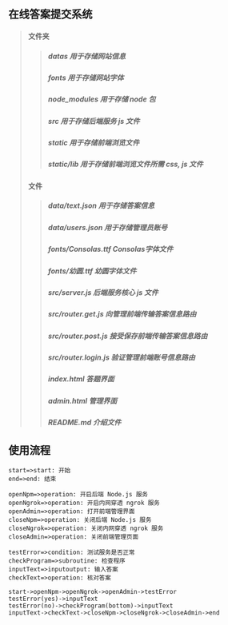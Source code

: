 ## 在线答案提交系统
> #### 文件夹
>> ##### datas 用于存储网站信息
>> ##### fonts 用于存储网站字体
>> ##### node_modules 用于存储 node 包
>> ##### src 用于存储后端服务 js 文件
>> ##### static 用于存储前端浏览文件
>> ##### static/lib 用于存储前端浏览文件所需 css, js 文件
> #### 文件
>> ##### data/text.json 用于存储答案信息
>> ##### data/users.json 用于存储管理员账号
>> ##### fonts/Consolas.ttf Consolas字体文件
>> ##### fonts/幼圆.ttf 幼圆字体文件
>> ##### src/server.js 后端服务核心 js 文件
>> ##### src/router.get.js 向管理前端传输答案信息路由
>> ##### src/router.post.js 接受保存前端传输答案信息路由
>> ##### src/router.login.js 验证管理前端账号信息路由
>> ##### index.html 答题界面
>> ##### admin.html 管理界面
>> ##### README.md 介绍文件

## 使用流程
```mermaid flowchat
start=>start: 开始
end=>end: 结束

openNpm=>operation: 开启后端 Node.js 服务
openNgrok=>operation: 开启内网穿透 ngrok 服务
openAdmin=>operation: 打开前端管理界面
closeNpm=>operation: 关闭后端 Node.js 服务
closeNgrok=>operation: 关闭内网穿透 ngrok 服务
closeAdmin=>operation: 关闭前端管理页面

testError=>condition: 测试服务是否正常
checkProgram=>subroutine: 检查程序
inputText=>inputoutput: 输入答案
checkText=>operation: 核对答案

start->openNpm->openNgrok->openAdmin->testError
testError(yes)->inputText
testError(no)->checkProgram(bottom)->inputText
inputText->checkText->closeNpm->closeNgrok->closeAdmin->end
```